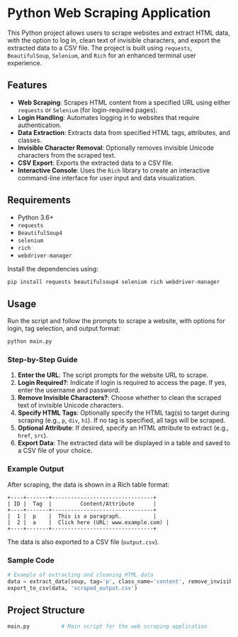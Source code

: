# Python Web Scraping Application

This Python project allows users to scrape websites and extract HTML data, with the option to log in, clean text of invisible characters, and export the extracted data to a CSV file. The project is built using `requests`, `BeautifulSoup`, `Selenium`, and `Rich` for an enhanced terminal user experience.

## Features

- **Web Scraping**: Scrapes HTML content from a specified URL using either `requests` or `Selenium` (for login-required pages).
- **Login Handling**: Automates logging in to websites that require authentication.
- **Data Extraction**: Extracts data from specified HTML tags, attributes, and classes.
- **Invisible Character Removal**: Optionally removes invisible Unicode characters from the scraped text.
- **CSV Export**: Exports the extracted data to a CSV file.
- **Interactive Console**: Uses the `Rich` library to create an interactive command-line interface for user input and data visualization.

## Requirements

- Python 3.6+
- `requests`
- `BeautifulSoup4`
- `selenium`
- `rich`
- `webdriver-manager`

Install the dependencies using:

```bash
pip install requests beautifulsoup4 selenium rich webdriver-manager
```

## Usage

Run the script and follow the prompts to scrape a website, with options for login, tag selection, and output format:

```bash
python main.py
```

### Step-by-Step Guide

1. **Enter the URL**: The script prompts for the website URL to scrape.
2. **Login Required?**: Indicate if login is required to access the page. If yes, enter the username and password.
3. **Remove Invisible Characters?**: Choose whether to clean the scraped text of invisible Unicode characters.
4. **Specify HTML Tags**: Optionally specify the HTML tag(s) to target during scraping (e.g., `p`, `div`, `h1`). If no tag is specified, all tags will be scraped.
5. **Optional Attribute**: If desired, specify an HTML attribute to extract (e.g., `href`, `src`).
6. **Export Data**: The extracted data will be displayed in a table and saved to a CSV file of your choice.

### Example Output

After scraping, the data is shown in a Rich table format:

```
+----+-------+--------------------------------+
| ID |  Tag  |         Content/Attribute      |
+----+-------+--------------------------------+
|  1 |  p    |  This is a paragraph.          |
|  2 |  a    |  Click here (URL: www.example.com) |
+----+-------+--------------------------------+
```

The data is also exported to a CSV file (`output.csv`).

### Sample Code

```python
# Example of extracting and cleaning HTML data
data = extract_data(soup, tag='p', class_name='content', remove_invisible=True)
export_to_csv(data, 'scraped_output.csv')
```

## Project Structure

```bash
main.py          # Main script for the web scraping application

```
